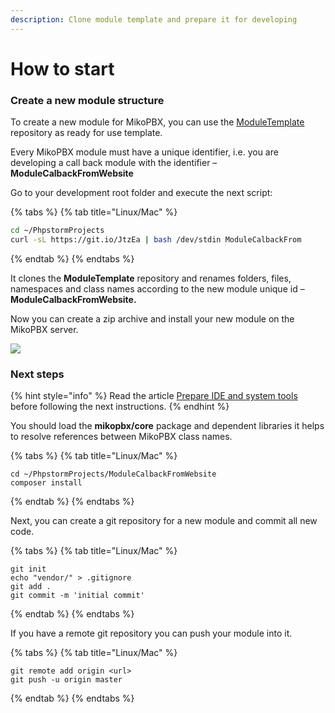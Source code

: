 ```yaml
---
description: Clone module template and prepare it for developing
---
```


# How to start

### Create a new module structure

To create a new module for MikoPBX, you can use the [ModuleTemplate](https://github.com/mikopbx/ModuleTemplate) repository as ready for use template.

Every MikoPBX module must have a unique identifier, i.e. you are developing a call back module with the identifier – **ModuleCalbackFromWebsite**

Go to your development root folder and execute the next script: 

{% tabs %}
{% tab title="Linux/Mac" %}
```bash
cd ~/PhpstormProjects
curl -sL https://git.io/JtzEa | bash /dev/stdin ModuleCalbackFrom
```
{% endtab %}
{% endtabs %}

It clones the **ModuleTemplate** repository and renames folders, files, namespaces and class names according to the new module unique id – **ModuleCalbackFromWebsite.**

Now you can create a zip archive and install your new module on the MikoPBX server.

![](../.gitbook/assets/screenflow.gif)

### Next steps

{% hint style="info" %}
Read the article [Prepare IDE and system tools](../prepare-ide-tools.md) before following the next instructions.
{% endhint %}

You should load the **mikopbx/core** package and dependent libraries it helps to resolve references between MikoPBX class names.  

{% tabs %}
{% tab title="Linux/Mac" %}
```text
cd ~/PhpstormProjects/ModuleCalbackFromWebsite
composer install
```
{% endtab %}
{% endtabs %}

Next, you can create a git repository for a new module and commit all new code. 

{% tabs %}
{% tab title="Linux/Mac" %}
```text
git init
echo "vendor/" > .gitignore
git add .
git commit -m 'initial commit'
```
{% endtab %}
{% endtabs %}

If you have a remote git repository you can push your module into it.

{% tabs %}
{% tab title="Linux/Mac" %}
```text
git remote add origin <url>
git push -u origin master
```
{% endtab %}
{% endtabs %}





